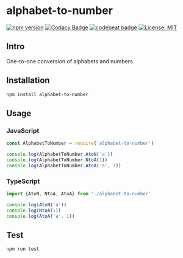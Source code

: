 # alphabet-to-number
[![npm version](https://badge.fury.io/js/alphabet-to-number.svg)](https://badge.fury.io/js/alphabet-to-number)
[![Codacy Badge](https://app.codacy.com/project/badge/Grade/2203f43338c04130861150dbb4d7f7bd)](https://www.codacy.com/gh/smicle/alphabet-to-number/dashboard?utm_source=github.com&amp;utm_medium=referral&amp;utm_content=smicle/alphabet-to-number&amp;utm_campaign=Badge_Grade)
[![codebeat badge](https://codebeat.co/badges/f7a25b21-b156-417c-b986-f3858c62976b)](https://codebeat.co/projects/github-com-smicle-alphabet-to-number-master)
[![License: MIT](https://img.shields.io/badge/License-MIT-blue.svg)](https://opensource.org/licenses/MIT)

## Intro
One-to-one conversion of alphabets and numbers.

## Installation
```sh
npm install alphabet-to-number
```

## Usage
### JavaScript
```js
const AlphabetToNumber = require('alphabet-to-number')

console.log(AlphabetToNumber.AtoN('a'))
console.log(AlphabetToNumber.NtoA(1))
console.log(AlphabetToNumber.AtoA('a', 1))

```

### TypeScript
```ts
import {AtoN, NtoA, AtoA} from './alphabet-to-number'

console.log(AtoN('a'))
console.log(NtoA(1))
console.log(AtoA('a', 1))
```

## Test
```sh
npm run test
```
